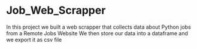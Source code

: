 # Job_Web_Scrapper

In this project we built a web scrapper that collects data about Python jobs from a Remote Jobs Website
We then store our data into a dataframe and we export it as csv file
